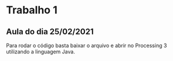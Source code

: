 # Trabalho 1
## Aula do dia 25/02/2021
Para rodar o código basta baixar o arquivo e abrir no Processing 3 utilizando a linguagem Java.
